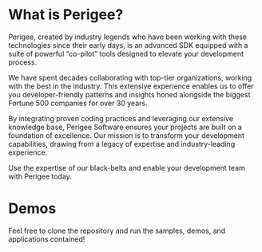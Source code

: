 # What is Perigee?
Perigee, created by industry legends who have been working with these technologies since their early days, is an advanced SDK equipped with a suite of powerful “co-pilot” tools designed to elevate your development process. 

We have spent decades collaborating with top-tier organizations, working with the best in the industry. This extensive experience enables us to offer you developer-friendly patterns and insights honed alongside the biggest Fortune 500 companies for over 30 years.

By integrating proven coding practices and leveraging our extensive knowledge base, Perigee Software ensures your projects are built on a foundation of excellence. Our mission is to transform your development capabilities, drawing from a legacy of expertise and industry-leading experience.

Use the expertise of our black-belts and enable your development team with Perigee today. 

# Demos

Feel free to clone the repository and run the samples, demos, and applications contained!
